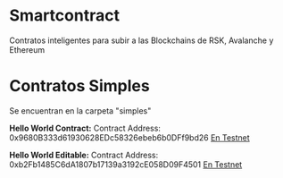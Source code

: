 # Smartcontract
Contratos inteligentes para subir a las Blockchains de RSK, Avalanche y Ethereum

# Contratos Simples
Se encuentran en la carpeta "simples"


**Hello World Contract:**
Contract Address: 0x9680B333d61930628EDc58326ebeb6b0DFf9bd26 
[En Testnet](https://explorer.testnet.rsk.co/address/0x9680b333d61930628edc58326ebeb6b0dff9bd26)

**Hello World Editable:**
Contract Address: 0xb2Fb1485C6dA1807b17139a3192cE058D09F4501
[En Testnet](https://explorer.testnet.rsk.co/address/0xb2fb1485c6da1807b17139a3192ce058d09f4501)
